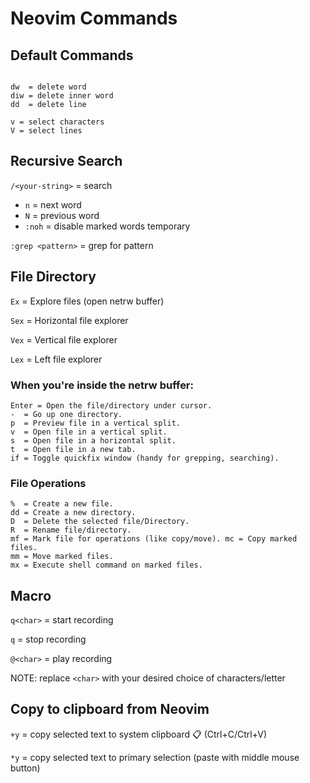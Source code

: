 # Neovim Commands

## Default Commands

```shell

dw  = delete word
diw = delete inner word
dd  = delete line

v = select characters
V = select lines

```

## Recursive Search

`/<your-string>` = search
- `n` = next word
- `N` = previous word
- `:noh` = disable marked words temporary

`:grep <pattern>` = grep for pattern

## File Directory

`Ex` = Explore files (open netrw buffer)

`Sex` = Horizontal file explorer

`Vex` = Vertical file explorer

`Lex` = Left file explorer

### When you're inside the netrw buffer:

```
Enter = Open the file/directory under cursor.
-  = Go up one directory.
p  = Preview file in a vertical split.
v  = Open file in a vertical split.
s  = Open file in a horizontal split.
t  = Open file in a new tab.
if = Toggle quickfix window (handy for grepping, searching).
```

### File Operations

```
%  = Create a new file.
dd = Create a new directory.
D  = Delete the selected file/Directory.
R  = Rename file/directory.
mf = Mark file for operations (like copy/move). mc = Copy marked files.
mm = Move marked files.
mx = Execute shell command on marked files.
```

## Macro

`q<char>` = start recording

`q` = stop recording

`@<char>` = play recording

NOTE: replace `<char>` with your desired choice of characters/letter

## Copy to clipboard from Neovim

`+y` = copy selected text to system clipboard 📋 (Ctrl+C/Ctrl+V)

`*y` = copy selected text to primary selection (paste with middle mouse button)